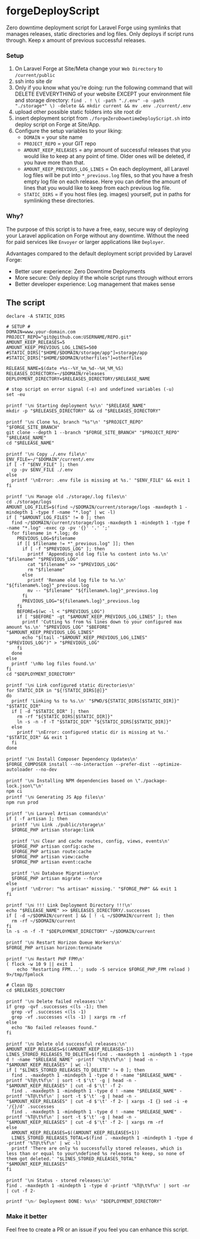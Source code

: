 # forgeDeployScript
Zero downtime deployment script for Laravel Forge using symlinks that manages releases, static directories and log files. Only deploys if script runs through. Keep x amount of previous successful releases.

### Setup
1. On Laravel Forge at Site/Meta change your `Web Directory` to `/current/public`
2. ssh into site dir
3. Only if you know what you're doing: run the following command that will DELETE EVEVERYTHING of your website EXCEPT your environment file and storage directory:  `find . ! \( -path "./.env" -o -path "./storage*" \) -delete && mkdir current && mv .env ./current/.env`
4. upload other possible static folders into site root dir
5. insert deployment script from `./forgeZeroDowntimeDeployScript.sh` into deploy script on Forge at Site/App.
6. Configure the setup variables to your liking:
    - `DOMAIN` = your site name
    - `PROJECT_REPO` = your GIT repo
    - `AMOUNT_KEEP_RELEASES` = any amount of successful releases that you would like to keep at any point of time. Older ones will be deleted, if you have more than that.
    - `AMOUNT_KEEP_PREVIOUS_LOG_LINES` = On each deployment, all Laravel log files will be put into `*_previous.log` files, so that you have a fresh empty log file on each release. Here you can define the amount of lines that you would like to keep from each previous log file.
    - `STATIC_DIRS` = if you host files (eg. images) yourself, put in paths for symlinking these directories.

### Why?
The purpose of this script is to have a free, easy, secure way of deploying your Laravel application on Forge without any downtime. Without the need for paid services like `Envoyer` or larger applications like `Deployer`.

Advantages compared to the default deployment script provided by Laravel Forge:
- Better user experience: Zero Downtime Deployments
- More secure: Only deploy if the whole script runs through without errors
- Better developer experience: Log management that makes sense

## The script

```shell
declare -A STATIC_DIRS

# SETUP #
DOMAIN=www.your-domain.com
PROJECT_REPO="git@github.com:USERNAME/REPO.git"
AMOUNT_KEEP_RELEASES=5
AMOUNT_KEEP_PREVIOUS_LOG_LINES=500
#STATIC_DIRS["$HOME/$DOMAIN/storage/app"]=storage/app
#STATIC_DIRS["$HOME/$DOMAIN/otherfiles"]=otherfiles

RELEASE_NAME=$(date +%s--%Y_%m_%d--%H_%M_%S)
RELEASES_DIRECTORY=~/$DOMAIN/releases
DEPLOYMENT_DIRECTORY=$RELEASES_DIRECTORY/$RELEASE_NAME

# stop script on error signal (-e) and undefined variables (-u)
set -eu

printf '\nℹ️ Starting deployment %s\n' "$RELEASE_NAME"
mkdir -p "$RELEASES_DIRECTORY" && cd "$RELEASES_DIRECTORY"

printf '\nℹ️ Clone %s, branch "%s"\n' "$PROJECT_REPO" "$FORGE_SITE_BRANCH"
git clone --depth 1 --branch "$FORGE_SITE_BRANCH" "$PROJECT_REPO" "$RELEASE_NAME"
cd "$RELEASE_NAME"

printf '\nℹ️ Copy ./.env file\n'
ENV_FILE=~/"$DOMAIN"/current/.env
if [ -f "$ENV_FILE" ]; then
  cp -pv $ENV_FILE ./.env
else
  printf '\nError: .env file is missing at %s.' "$ENV_FILE" && exit 1
fi

printf '\nℹ️ Manage old ./storage/.log files\n'
cd ./storage/logs
AMOUNT_LOG_FILES=$(find ~/$DOMAIN/current/storage/logs -maxdepth 1 -mindepth 1 -type f -name "*.log" | wc -l)
if [ "$AMOUNT_LOG_FILES" != 0 ]; then
  find ~/$DOMAIN/current/storage/logs -maxdepth 1 -mindepth 1 -type f -name "*.log" -exec cp -pv '{}' '.' ';'
  for filename in *.log; do
    PREVIOUS_LOG=$filename
    if [[ $filename != *"_previous.log" ]]; then
      if [ -f "$PREVIOUS_LOG" ]; then
        printf 'Appending old log file %s content into %s.\n' "$filename" "$PREVIOUS_LOG"
        cat "$filename" >> "$PREVIOUS_LOG"
        rm "$filename"
      else
        printf 'Rename old log file to %s.\n' "${filename%.log}"_previous.log
        mv -- "$filename" "${filename%.log}"_previous.log
      fi
      PREVIOUS_LOG="${filename%.log}"_previous.log
    fi
    BEFORE=$(wc -l < "$PREVIOUS_LOG")
    if [ "$BEFORE" -gt "$AMOUNT_KEEP_PREVIOUS_LOG_LINES" ]; then
      printf 'Cutting %s from %s lines down to your configured max amount %s.\n' "$PREVIOUS_LOG" "$BEFORE" "$AMOUNT_KEEP_PREVIOUS_LOG_LINES"
      echo "$(tail -"$AMOUNT_KEEP_PREVIOUS_LOG_LINES" "$PREVIOUS_LOG")" > "$PREVIOUS_LOG"
    fi
  done
else
  printf '\nNo log files found.\n'
fi
cd "$DEPLOYMENT_DIRECTORY"

printf '\nℹ️ Link configured static directories\n'
for STATIC_DIR in "${!STATIC_DIRS[@]}"
do
  printf 'Linking %s to %s.\n' "$PWD/${STATIC_DIRS[$STATIC_DIR]}" "$STATIC_DIR"
  if [ -d "$STATIC_DIR" ]; then
    rm -rf "${STATIC_DIRS[$STATIC_DIR]}"
    ln -s -n -f -T "$STATIC_DIR" "${STATIC_DIRS[$STATIC_DIR]}"
  else
    printf '\nError: configured static dir is missing at %s.' "$STATIC_DIR" && exit 1
  fi
done

printf '\nℹ️ Install Composer Dependency Updates\n'
$FORGE_COMPOSER install --no-interaction --prefer-dist --optimize-autoloader --no-dev

printf '\nℹ️ Installing NPM dependencies based on \"./package-lock.json\"\n'
npm ci
printf '\nℹ️ Generating JS App files\n'
npm run prod

printf '\nℹ️ Laravel Artisan commands\n'
if [ -f artisan ]; then
  printf '\nℹ️ Link ./public/storage\n'
  $FORGE_PHP artisan storage:link

  printf '\nℹ️ Clear and cache routes, config, views, events\n'
  $FORGE_PHP artisan config:cache
  $FORGE_PHP artisan route:cache
  $FORGE_PHP artisan view:cache
  $FORGE_PHP artisan event:cache

  printf '\nℹ️ Database Migrations\n'
  $FORGE_PHP artisan migrate --force
else
  printf '\nError: "%s artisan" missing.' "$FORGE_PHP" && exit 1
fi

printf '\nℹ️ !!! Link Deployment Directory !!!\n'
echo "$RELEASE_NAME" >> $RELEASES_DIRECTORY/.successes
if [ -d ~/$DOMAIN/current ] && [ ! -L ~/$DOMAIN/current ]; then
  rm -rf ~/$DOMAIN/current
fi
ln -s -n -f -T "$DEPLOYMENT_DIRECTORY" ~/$DOMAIN/current

printf '\nℹ️ Restart Horizon Queue Workers\n'
$FORGE_PHP artisan horizon:terminate

printf '\nℹ️ Restart PHP FPM\n'
( flock -w 10 9 || exit 1
    echo 'Restarting FPM...'; sudo -S service $FORGE_PHP_FPM reload ) 9>/tmp/fpmlock

# Clean Up
cd $RELEASES_DIRECTORY

printf '\nℹ️ Delete failed releases:\n'
if grep -qvf .successes <(ls -1); then
  grep -vf .successes <(ls -1)
  grep -vf .successes <(ls -1) | xargs rm -rf
else
  echo "No failed releases found."
fi

printf '\nℹ️ Delete old successful releases:\n'
AMOUNT_KEEP_RELEASES=$((AMOUNT_KEEP_RELEASES-1))
LINES_STORED_RELEASES_TO_DELETE=$(find . -maxdepth 1 -mindepth 1 -type d ! -name "$RELEASE_NAME" -printf '%T@\t%f\n' | head -n -"$AMOUNT_KEEP_RELEASES" | wc -l)
if [ "$LINES_STORED_RELEASES_TO_DELETE" != 0 ]; then
  find . -maxdepth 1 -mindepth 1 -type d ! -name "$RELEASE_NAME" -printf '%T@\t%f\n' | sort -t $'\t' -g | head -n -"$AMOUNT_KEEP_RELEASES" | cut -d $'\t' -f 2-
  find . -maxdepth 1 -mindepth 1 -type d ! -name "$RELEASE_NAME" -printf '%T@\t%f\n' | sort -t $'\t' -g | head -n -"$AMOUNT_KEEP_RELEASES" | cut -d $'\t' -f 2- | xargs -I {} sed -i -e '/{}/d' .successes
  find . -maxdepth 1 -mindepth 1 -type d ! -name "$RELEASE_NAME" -printf '%T@\t%f\n' | sort -t $'\t' -g | head -n -"$AMOUNT_KEEP_RELEASES" | cut -d $'\t' -f 2- | xargs rm -rf
else
  AMOUNT_KEEP_RELEASES=$((AMOUNT_KEEP_RELEASES+1))
  LINES_STORED_RELEASES_TOTAL=$(find . -maxdepth 1 -mindepth 1 -type d -printf '%T@\t%f\n' | wc -l)
  printf 'There are only %s successfully stored releases, which is less than or equal to your\ndefined %s releases to keep, so none of them got deleted.' "$LINES_STORED_RELEASES_TOTAL" "$AMOUNT_KEEP_RELEASES"
fi

printf '\nℹ️ Status - stored releases:\n'
find . -maxdepth 1 -mindepth 1 -type d -printf '%T@\t%f\n' | sort -nr | cut -f 2-

printf '\n✅ Deployment DONE: %s\n' "$DEPLOYMENT_DIRECTORY"
```

### Make it better
Feel free to create a PR or an issue if you feel you can enhance this script.